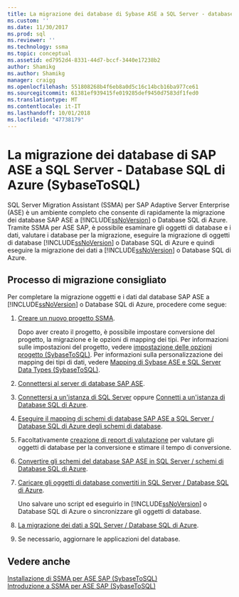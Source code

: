 ```yaml
---
title: La migrazione dei database di Sybase ASE a SQL Server - database SQL di Azure | Microsoft Docs
ms.custom: ''
ms.date: 11/30/2017
ms.prod: sql
ms.reviewer: ''
ms.technology: ssma
ms.topic: conceptual
ms.assetid: ed7952d4-8331-44d7-bccf-3440e17238b2
author: Shamikg
ms.author: Shamikg
manager: craigg
ms.openlocfilehash: 551808268b4f6eb8a0d5c16c14bcb16ba977ce61
ms.sourcegitcommit: 61381ef939415fe019285def9450d7583df1fed0
ms.translationtype: MT
ms.contentlocale: it-IT
ms.lasthandoff: 10/01/2018
ms.locfileid: "47738179"
---
```

# <a name="migrating-sap-ase-databases-to-sql-server---azure-sql-database-sybasetosql"></a>La migrazione dei database di SAP ASE a SQL Server - Database SQL di Azure (SybaseToSQL)
SQL Server Migration Assistant (SSMA) per SAP Adaptive Server Enterprise (ASE) è un ambiente completo che consente di rapidamente la migrazione dei database SAP ASE a [!INCLUDE[ssNoVersion](../../includes/ssnoversion-md.md)] o Database SQL di Azure. Tramite SSMA per ASE SAP, è possibile esaminare gli oggetti di database e i dati, valutare i database per la migrazione, eseguire la migrazione di oggetti di database [!INCLUDE[ssNoVersion](../../includes/ssnoversion-md.md)] o Database SQL di Azure e quindi eseguire la migrazione dei dati a [!INCLUDE[ssNoVersion](../../includes/ssnoversion-md.md)] o Database SQL di Azure.  
  
## <a name="recommended-migration-process"></a>Processo di migrazione consigliato  
Per completare la migrazione oggetti e i dati dal database SAP ASE a [!INCLUDE[ssNoVersion](../../includes/ssnoversion-md.md)] o Database SQL di Azure, procedere come segue:  
  
1.  [Creare un nuovo progetto SSMA](working-with-ssma-projects-sybasetosql.md).  
  
    Dopo aver creato il progetto, è possibile impostare conversione del progetto, la migrazione e le opzioni di mapping dei tipi. Per informazioni sulle impostazioni del progetto, vedere [impostazione delle opzioni progetto &#40;SybaseToSQL&#41;](../../ssma/sybase/setting-project-options-sybasetosql.md). Per informazioni sulla personalizzazione dei mapping dei tipi di dati, vedere [Mapping di Sybase ASE e SQL Server Data Types &#40;SybaseToSQL&#41;](../../ssma/sybase/mapping-sybase-ase-and-sql-server-data-types-sybasetosql.md).  
  
2.  [Connettersi al server di database SAP ASE](connecting-to-sybase-ase-sybasetosql.md).  
  
3.  [Connettersi a un'istanza di SQL Server](connecting-to-sql-server-sybasetosql.md) oppure [Connetti a un'istanza di Database SQL di Azure](connecting-to-azure-sql-db-sybasetosql.md).  
  
4.  [Eseguire il mapping di schemi di database SAP ASE a SQL Server / Database SQL di Azure degli schemi di database](http://msdn.microsoft.com/2c927003-c49d-4fe1-8e3e-5b2899166268).  
  
5.  Facoltativamente [creazione di report di valutazione](assessing-sybase-ase-database-objects-for-conversion-sybasetosql.md) per valutare gli oggetti di database per la conversione e stimare il tempo di conversione.  
  
6.  [Convertire gli schemi del database SAP ASE in SQL Server / schemi di Database SQL di Azure](http://msdn.microsoft.com/509cb65d-2f54-427a-83d7-37919cc4e3e3).  
  
7.  [Caricare gli oggetti di database convertiti in SQL Server / Database SQL di Azure](http://msdn.microsoft.com/4c59256f-99a8-4351-9559-a455813dbd06).  
  
    Uno salvare uno script ed eseguirlo in [!INCLUDE[ssNoVersion](../../includes/ssnoversion-md.md)] o Database SQL di Azure o sincronizzare gli oggetti di database.  
  
8.  [La migrazione dei dati a SQL Server / Database SQL di Azure](http://msdn.microsoft.com/54a39f5e-9250-4387-a3ae-eae47c799811).  
  
9. Se necessario, aggiornare le applicazioni del database.  
  
## <a name="see-also"></a>Vedere anche  
[Installazione di SSMA per ASE SAP &#40;SybaseToSQL&#41;](../../ssma/sybase/installing-ssma-for-sybase-sybasetosql.md)  
[Introduzione a SSMA per ASE SAP &#40;SybaseToSQL&#41;](../../ssma/sybase/getting-started-with-ssma-for-sybase-sybasetosql.md)  
  
